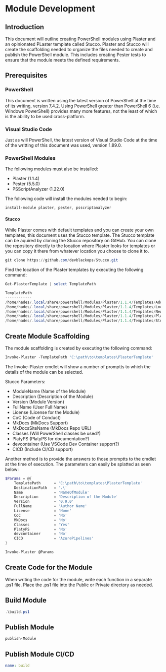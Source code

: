 # Module Development

## Introduction

This document will outline creating PowerShell modules using Plaster and an opinionated PLaster template called Stucco. Plaster and Stucco will create the scaffolding needed to organize the files needed to create and publish the PowerShell module. This includes creating Pester tests to ensure that the module meets the defined requirements.

## Prerequisites

### PowerShell

This document is written using the latest version of PowerShell at the time of its writing, version 7.4.2. Using PowerShell greater than PowerShell 6 (i.e. Windows PowerShell) provides many more features, not the least of which is the ability to be used cross-platform.

### Visual Studio Code

Just as will PowerShell, the latest version of Visual Studio Code at the time of the writting of this document was used, version 1.89.0.

### PowerShell Modules

The following modules must also be installed:

- Plaster (1.1.4)
- Pester (5.5.0)
- PSScriptAnalyzer (1.22.0)

The following code will install the modules needed to begin:

```powershell
install-module plaster, pester, psscriptanalyzer
```

#### Stucco

While Plaster comes with default templates and you can create your own templates, this document uses the Stucco template. The Stucco template can be aquired by cloning the Stucco repository on GitHub. You can clone the repository directly to the location where Plaster looks for templates or you can copy it there from whatever location you choose to clone it to.

```powershell
git clone https://github.com/devblackops/Stucco.git
```

Find the location of the Plaster templates by executing the following command:

```powershell
Get-PlasterTemplate | select TemplatePath

TemplatePath
------------
/home/hades/.local/share/powershell/Modules/Plaster/1.1.4/Templates/AddPSScriptAnalyzerSettings
/home/hades/.local/share/powershell/Modules/Plaster/1.1.4/Templates/LocalTemplate
/home/hades/.local/share/powershell/Modules/Plaster/1.1.4/Templates/NewPowerShellScriptModule
/home/hades/.local/share/powershell/Modules/Plaster/1.1.4/Templates/PlasterTemplate
/home/hades/.local/share/powershell/Modules/Plaster/1.1.4/Templates/Stucco/Stucco
```

## Create Module Scaffolding

The module scaffolding is created by executing the following command:

```powershell
Invoke-Plaster -TemplatePath 'C:\path\to\templates\PlasterTemplate'
```

The Invoke-Plaster cmdlet will show a number of promptts to which the details of the module can be selected.

Stucco Parameters:

- ModuleName (Name of the Module)
- Description (Description of the Module)
- Version (Module Version)
- FullName (User Full Name)
- License (License for the Module)
- CoC (Code of Conduct)
- MkDocs (MkDocs Support)
- MkDocsSiteName (MkDocs Repo URL)
- Classes (Will PowerShell classes be used?)
- PlatyPS (PlatyPS for documentation?)
- devcontainer (Use VSCode Dev Container support?)
- CICD (Include CI/CD support)

Another method is to provide the answers to those promptts to the cmdlet at the time of execution. The parameters can easily be splatted as seen below:

```powershell
$Params = @{
    TemplatePath      = 'C:\path\to\templates\PlasterTemplate'
    DestinationPath   = '.\'
    Name              = 'NameOfModule'
    Description       = 'Description of the Module'
    Version           = '0.9.0'
    FullName          = 'Author Name'
    License           = 'None'
    CoC               = 'No'
    MkDocs            = 'No'
    Classes           = 'Yes'
    PlatyPS           = 'No'
    devcontainer      = 'No'
    CICD              = 'AzurePipelines'
}

Invoke-Plaster @Params
```

## Create Code for the Module

When writing the code for the module, write each function in a separate .ps1 file. Place the .ps1 file into the Public or Private directory as needed.

## Build Module

```powershell
.\build.ps1
```

## Publish Module

```powershell
publish-Module
```

## Publish Module CI/CD

```yaml
name: build
```
